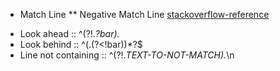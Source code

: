 * Match Line
** Negative Match Line [stackoverflow-reference](https://stackoverflow.com/questions/1240275/how-to-negate-specific-word-in-regex#answer-1240293)
- Look ahead :: ^(?!.*?bar).*
- Look behind :: ^(.(?<!bar))*?$
- Line not containing :: ^(?!.*TEXT-TO-NOT-MATCH).*\n
